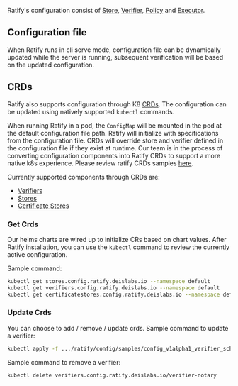 Ratify's configuration consist of [Store](store.md), [Verifier](verifier.md), [Policy](policy-provider.md) and [Executor](executor.md). 

## Configuration file
When Ratify runs in cli serve mode, configuration file can be dynamically updated while the server is running, subsequent verification will be based on the updated configuration.

## CRDs
Ratify also supports configuration through K8 [CRDs](https://kubernetes.io/docs/concepts/extend-kubernetes/api-extension/custom-resources/). The configuration can be updated using natively supported `kubectl` commands.

When running Ratify in a pod, the `ConfigMap` will be mounted in the pod at the default configuration file path. Ratify will initialize with specifications from the configuration file. CRDs will override store and verifier defined in the configuration file if they exist at runtime. Our team is in the process of converting configuration components into Ratify CRDs to support a more native k8s experience. Please review ratify CRDs samples [here](../config/samples/).

Currently supported components through CRDs are:

- [Verifiers](../docs/reference/crds/verifiers.md)
- [Stores](../docs/reference/crds/stores.md.md)
- [Certificate Stores](../docs/reference/crds/certificate-stores.md)

### Get Crds
Our helms charts are wired up to initialize CRs based on chart values. 
After Ratify installation, you can use the `kubectl` command to review the currently active configuration.

Sample command:
```bash
kubectl get stores.config.ratify.deislabs.io --namespace default
kubectl get verifiers.config.ratify.deislabs.io --namespace default
kubectl get certificatestores.config.ratify.deislabs.io --namespace default
```
### Update Crds
You can choose to add / remove / update crds. 
Sample command to update a verifier:
```bash
kubectl apply -f .../ratify/config/samples/config_v1alpha1_verifier_schemavalidator.yaml
```
Sample command to remove a verifier:
```bash
kubectl delete verifiers.config.ratify.deislabs.io/verifier-notary 
```